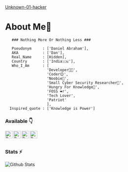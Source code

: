 [Unknown-01-hacker](https://github.com/unknown-01-hacker/)
 

# About Me🙂
```
   ### Nothing More Or Nothing Less ###

   Pseudonym     : ['Daniel Abraham'],
   AKA           : ['Dan'],
   Real_Name     : [Hidden],          
   Country       : ['India🇮🇳'],
   Who_I_Am      : [
                   'Developer👨‍💻',
                   'Coder😊',
                   'Noobie🤗',
                   'Small Cyber Security Researcher🤭',
                   'Hungry For Knowledge🤤',
                   'FOSS ❤r',
                   'Tech Lover',
                   'Patriot'
                   ],
  Inspired_quote : ['Knowledge is Power']
```
### Available 👇
<p>
  <a href="https://mobile.twitter.com/Daniel7abraham">
    <img align="left" alt="Dan's Twitter" width="24px" src="https://cdn.jsdelivr.net/npm/simple-icons@3.2.0/icons/twitter.svg" />
  </a>
  <a href="https://www.youtube.com/channel/UCxMfvQKldiIYk2GIXa7pLsw">
    <img align="left" alt="Dan's YouTube" width="24px" src="https://cdn.jsdelivr.net/npm/simple-icons@3.2.0/icons/youtube.svg" />
  </a>
  <a href="https:danielabraham7.github.io">
    <img align="left" alt="Dan's Portfolio" width="24px" src="https://cdn.jsdelivr.net/npm/simple-icons@3.2.0/icons/vercel.svg" />
  </a>
  <a href="https://telegram.dog/ARTIS7EER">
    <img align="left" alt="Dan's Telegram" width="24px" src="https://cdn.jsdelivr.net/npm/simple-icons@3.2.0/icons/telegram.svg" />
  </a>
  
</p>
</br>
</br>

### Stats ⚡️

![Github Stats](https://readmestats.vercel.app/api?username=danielabraham7&show_icons=true&title_color=333&icon_color=d43111&count_private=true&include_all_commits=true)
